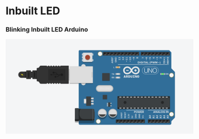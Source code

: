 # Inbuilt LED
### Blinking Inbuilt LED Arduino

<p align="center"> <img src="https://github.com/devabhixda/IoT_Lab/blob/master/Inbuilt_Led/Inbuilt_Led.png">  </p>
